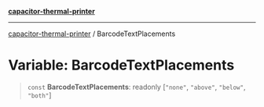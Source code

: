 [**capacitor-thermal-printer**](../README.md)

***

[capacitor-thermal-printer](../README.md) / BarcodeTextPlacements

# Variable: BarcodeTextPlacements

> `const` **BarcodeTextPlacements**: readonly \[`"none"`, `"above"`, `"below"`, `"both"`\]
